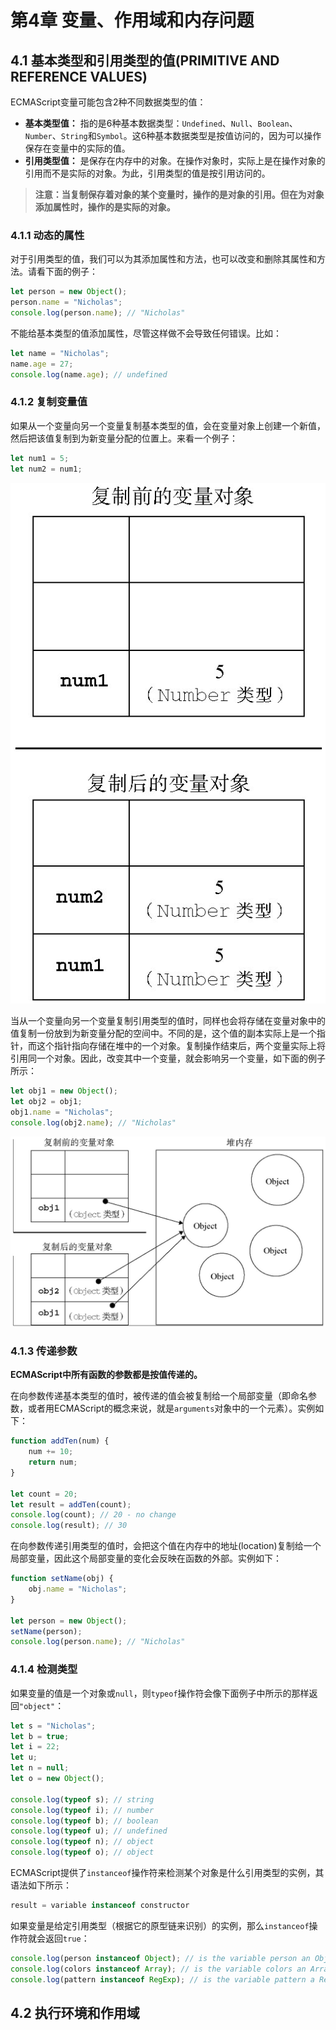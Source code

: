 # 第4章 变量、作用域和内存问题

## 4.1 基本类型和引用类型的值(PRIMITIVE AND REFERENCE VALUES)

ECMAScript变量可能包含2种不同数据类型的值：

- **基本类型值：** 指的是6种基本数据类型：`Undefined`、`Null`、`Boolean`、`Number`、`String`和`Symbol`。这6种基本数据类型是按值访问的，因为可以操作保存在变量中的实际的值。
- **引用类型值：** 是保存在内存中的对象。在操作对象时，实际上是在操作对象的引用而不是实际的对象。为此，引用类型的值是按引用访问的。

> **注意：当复制保存着对象的某个变量时，操作的是对象的引用。但在为对象添加属性时，操作的是实际的对象。**

### 4.1.1 动态的属性

对于引用类型的值，我们可以为其添加属性和方法，也可以改变和删除其属性和方法。请看下面的例子：

```js
let person = new Object();
person.name = "Nicholas";
console.log(person.name); // "Nicholas"
```

不能给基本类型的值添加属性，尽管这样做不会导致任何错误。比如：

```js
let name = "Nicholas";
name.age = 27;
console.log(name.age); // undefined
```

### 4.1.2 复制变量值

如果从一个变量向另一个变量复制基本类型的值，会在变量对象上创建一个新值，然后把该值复制到为新变量分配的位置上。来看一个例子：

```js
let num1 = 5;
let num2 = num1;
```

![](_static/images/Chapter4-Variables_Scope_And_Memory.assets/07.d04z.01.png)

当从一个变量向另一个变量复制引用类型的值时，同样也会将存储在变量对象中的值复制一份放到为新变量分配的空间中。不同的是，这个值的副本实际上是一个指针，而这个指针指向存储在堆中的一个对象。复制操作结束后，两个变量实际上将引用同一个对象。因此，改变其中一个变量，就会影响另一个变量，如下面的例子所示：

```js
let obj1 = new Object();
let obj2 = obj1;
obj1.name = "Nicholas";
console.log(obj2.name); // "Nicholas"
```

![](_static/images/Chapter4-Variables_Scope_And_Memory.assets/07.d04z.02.png)

### 4.1.3 传递参数

**ECMAScript中所有函数的参数都是按值传递的。**

在向参数传递基本类型的值时，被传递的值会被复制给一个局部变量（即命名参数，或者用ECMAScript的概念来说，就是`arguments`对象中的一个元素）。实例如下：

```js
function addTen(num) {
    num += 10;
    return num;
}

let count = 20;
let result = addTen(count);
console.log(count); // 20 - no change
console.log(result); // 30
```

在向参数传递引用类型的值时，会把这个值在内存中的地址(location)复制给一个局部变量，因此这个局部变量的变化会反映在函数的外部。实例如下：

```js
function setName(obj) {
    obj.name = "Nicholas";
}

let person = new Object();
setName(person);
console.log(person.name); // "Nicholas"
```

### 4.1.4 检测类型

如果变量的值是一个对象或`null`，则`typeof`操作符会像下面例子中所示的那样返回`"object"`：

```js
let s = "Nicholas";
let b = true;
let i = 22;
let u;
let n = null;
let o = new Object();

console.log(typeof s); // string
console.log(typeof i); // number
console.log(typeof b); // boolean
console.log(typeof u); // undefined
console.log(typeof n); // object
console.log(typeof o); // object
```

ECMAScript提供了`instanceof`操作符来检测某个对象是什么引用类型的实例，其语法如下所示：

```js
result = variable instanceof constructor
```

如果变量是给定引用类型（根据它的原型链来识别）的实例，那么`instanceof`操作符就会返回`true`：

```js
console.log(person instanceof Object); // is the variable person an Object?
console.log(colors instanceof Array); // is the variable colors an Array?
console.log(pattern instanceof RegExp); // is the variable pattern a RegExp?
```



## 4.2 执行环境和作用域


